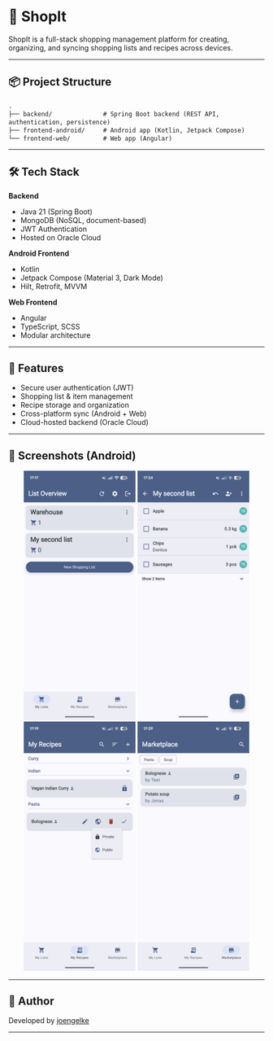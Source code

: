 # 🛒 ShopIt

ShopIt is a full-stack shopping management platform for creating, organizing, and syncing shopping lists and recipes across devices.

---

## 📦 Project Structure

```plaintext
.
├── backend/              # Spring Boot backend (REST API, authentication, persistence)
├── frontend-android/     # Android app (Kotlin, Jetpack Compose)
└── frontend-web/         # Web app (Angular)
```

---

## 🛠️ Tech Stack

**Backend**
- Java 21 (Spring Boot)
- MongoDB (NoSQL, document-based)
- JWT Authentication
- Hosted on Oracle Cloud

**Android Frontend**
- Kotlin
- Jetpack Compose (Material 3, Dark Mode)
- Hilt, Retrofit, MVVM

**Web Frontend**
- Angular
- TypeScript, SCSS
- Modular architecture

---

## 🚀 Features

- Secure user authentication (JWT)
- Shopping list & item management
- Recipe storage and organization
- Cross-platform sync (Android + Web)
- Cloud-hosted backend (Oracle Cloud)

---

## 📸 Screenshots (Android)

<div align="center">
  <img src="frontend-android/screenshots/shopping-list-overview.png" alt="Shopping List Overview" width="220"/>
  <img src="frontend-android/screenshots/items-overview.png" alt="Items Overview" width="220"/>
  <img src="frontend-android/screenshots/recipes-overview.png" alt="Recipe Overview" width="220"/>
  <img src="frontend-android/screenshots/marketplace.png" alt="Marketplace Overview" width="220"/>
</div>

---

## 👤 Author

Developed by [joengelke](https://github.com/joengelke)

---
